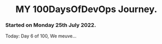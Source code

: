 <h1 align=center>
  MY 100DaysOfDevOps Journey.
</h1>

### Started on Monday 25th July 2022.
Today: Day 6 of 100, We meuve...
